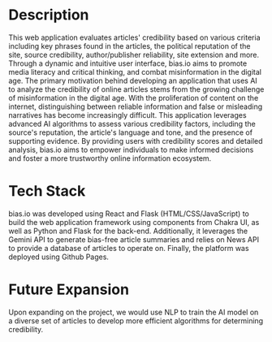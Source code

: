 # Description

This web application evaluates articles' credibility based on various criteria including key phrases found in the articles, the political reputation of the site, source credibility, author/publisher reliability, site extension and more. Through a dynamic and intuitive user interface, bias.io aims to promote media literacy and critical thinking, and combat misinformation in the digital age. The primary motivation behind developing an application that uses AI to analyze the credibility of online articles stems from the growing challenge of misinformation in the digital age. With the proliferation of content on the internet, distinguishing between reliable information and false or misleading narratives has become increasingly difficult. This application leverages advanced AI algorithms to assess various credibility factors, including the source's reputation, the article's language and tone, and the presence of supporting evidence. By providing users with credibility scores and detailed analysis, bias.io aims to empower individuals to make informed decisions and foster a more trustworthy online information ecosystem.

# Tech Stack

bias.io was developed using React and Flask (HTML/CSS/JavaScript) to build the web application framework using components from Chakra UI, as well as Python and Flask for the back-end. Additionally, it leverages the Gemini API to generate bias-free article summaries and relies on News API to provide a database of articles to operate on. Finally, the platform was deployed using Github Pages.

# Future Expansion

Upon expanding on the project, we would use NLP to train the AI model on a diverse set of articles to develop more efficient algorithms for determining credibility.
